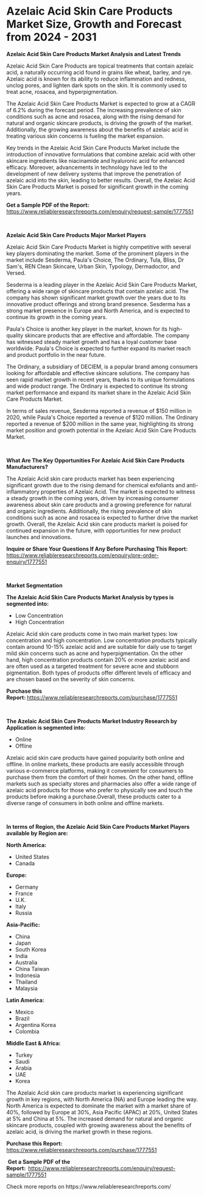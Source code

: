 <p><h1>Azelaic Acid Skin Care Products Market Size, Growth and Forecast from 2024 - 2031</h1></p><p><strong>Azelaic Acid Skin Care Products Market Analysis and Latest Trends</strong></p>
<p><p>Azelaic Acid Skin Care Products are topical treatments that contain azelaic acid, a naturally occurring acid found in grains like wheat, barley, and rye. Azelaic acid is known for its ability to reduce inflammation and redness, unclog pores, and lighten dark spots on the skin. It is commonly used to treat acne, rosacea, and hyperpigmentation.</p><p>The Azelaic Acid Skin Care Products Market is expected to grow at a CAGR of 6.2% during the forecast period. The increasing prevalence of skin conditions such as acne and rosacea, along with the rising demand for natural and organic skincare products, is driving the growth of the market. Additionally, the growing awareness about the benefits of azelaic acid in treating various skin concerns is fueling the market expansion.</p><p>Key trends in the Azelaic Acid Skin Care Products Market include the introduction of innovative formulations that combine azelaic acid with other skincare ingredients like niacinamide and hyaluronic acid for enhanced efficacy. Moreover, advancements in technology have led to the development of new delivery systems that improve the penetration of azelaic acid into the skin, leading to better results. Overall, the Azelaic Acid Skin Care Products Market is poised for significant growth in the coming years.</p></p>
<p><strong>Get a Sample PDF of the Report:&nbsp;</strong> <a href="https://www.reliableresearchreports.com/enquiry/request-sample/1777551">https://www.reliableresearchreports.com/enquiry/request-sample/1777551</a></p>
<p>&nbsp;</p>
<p><strong>Azelaic Acid Skin Care Products Major Market Players</strong></p>
<p><p>Azelaic Acid Skin Care Products Market is highly competitive with several key players dominating the market. Some of the prominent players in the market include Sesderma, Paula's Choice, The Ordinary, Tula, Bliss, Dr Sam's, REN Clean Skincare, Urban Skin, Typology, Dermadoctor, and Versed.</p><p>Sesderma is a leading player in the Azelaic Acid Skin Care Products Market, offering a wide range of skincare products that contain azelaic acid. The company has shown significant market growth over the years due to its innovative product offerings and strong brand presence. Sesderma has a strong market presence in Europe and North America, and is expected to continue its growth in the coming years.</p><p>Paula's Choice is another key player in the market, known for its high-quality skincare products that are effective and affordable. The company has witnessed steady market growth and has a loyal customer base worldwide. Paula's Choice is expected to further expand its market reach and product portfolio in the near future.</p><p>The Ordinary, a subsidiary of DECIEM, is a popular brand among consumers looking for affordable and effective skincare solutions. The company has seen rapid market growth in recent years, thanks to its unique formulations and wide product range. The Ordinary is expected to continue its strong market performance and expand its market share in the Azelaic Acid Skin Care Products Market.</p><p>In terms of sales revenue, Sesderma reported a revenue of $150 million in 2020, while Paula's Choice reported a revenue of $120 million. The Ordinary reported a revenue of $200 million in the same year, highlighting its strong market position and growth potential in the Azelaic Acid Skin Care Products Market.</p></p>
<p>&nbsp;</p>
<p><strong>What Are The Key Opportunities For Azelaic Acid Skin Care Products Manufacturers?</strong></p>
<p><p>The Azelaic Acid skin care products market has been experiencing significant growth due to the rising demand for chemical exfoliants and anti-inflammatory properties of Azelaic Acid. The market is expected to witness a steady growth in the coming years, driven by increasing consumer awareness about skin care products and a growing preference for natural and organic ingredients. Additionally, the rising prevalence of skin conditions such as acne and rosacea is expected to further drive the market growth. Overall, the Azelaic Acid skin care products market is poised for continued expansion in the future, with opportunities for new product launches and innovations.</p></p>
<p><strong>Inquire or Share Your Questions If Any Before Purchasing This Report:</strong> <a href="https://www.reliableresearchreports.com/enquiry/pre-order-enquiry/1777551">https://www.reliableresearchreports.com/enquiry/pre-order-enquiry/1777551</a></p>
<p>&nbsp;</p>
<p><strong>Market Segmentation</strong></p>
<p><strong>The Azelaic Acid Skin Care Products Market Analysis by types is segmented into:</strong></p>
<p><ul><li>Low Concentration</li><li>High Concentration</li></ul></p>
<p><p>Azelaic Acid skin care products come in two main market types: low concentration and high concentration. Low concentration products typically contain around 10-15% azelaic acid and are suitable for daily use to target mild skin concerns such as acne and hyperpigmentation. On the other hand, high concentration products contain 20% or more azelaic acid and are often used as a targeted treatment for severe acne and stubborn pigmentation. Both types of products offer different levels of efficacy and are chosen based on the severity of skin concerns.</p></p>
<p><strong>Purchase this Report:&nbsp;</strong><a href="https://www.reliableresearchreports.com/purchase/1777551">https://www.reliableresearchreports.com/purchase/1777551</a></p>
<p>&nbsp;</p>
<p><strong>The Azelaic Acid Skin Care Products Market Industry Research by Application is segmented into:</strong></p>
<p><ul><li>Online</li><li>Offline</li></ul></p>
<p><p>Azelaic acid skin care products have gained popularity both online and offline. In online markets, these products are easily accessible through various e-commerce platforms, making it convenient for consumers to purchase them from the comfort of their homes. On the other hand, offline markets such as specialty stores and pharmacies also offer a wide range of azelaic acid products for those who prefer to physically see and touch the products before making a purchase.Overall, these products cater to a diverse range of consumers in both online and offline markets.</p></p>
<p>&nbsp;</p>
<p><strong>In terms of Region, the Azelaic Acid Skin Care Products Market Players available by Region are:</strong></p>
<p>
    <p> <strong> North America: </strong>
        <ul>
            <li>United States</li>
            <li>Canada</li>
        </ul>
        </p> 
    <p> <strong> Europe: </strong>
        <ul>
            <li>Germany</li>
            <li>France</li>
            <li>U.K.</li>
            <li>Italy</li>
            <li>Russia</li>
        </ul>
        </p> 
    <p> <strong> Asia-Pacific: </strong>
        <ul>
            <li>China</li>
            <li>Japan</li>
            <li>South Korea</li>
            <li>India</li>
            <li>Australia</li>
            <li>China Taiwan</li>
            <li>Indonesia</li>
            <li>Thailand</li>
            <li>Malaysia</li>
        </ul>
        </p> 
    <p> <strong> Latin America: </strong>
        <ul>
            <li>Mexico</li>
            <li>Brazil</li>
            <li>Argentina Korea</li>
            <li>Colombia</li>
        </ul>
        </p> 
    <p> <strong> Middle East & Africa: </strong>
        <ul>
            <li>Turkey</li>
            <li>Saudi</li>
            <li>Arabia</li>
            <li>UAE</li>
            <li>Korea</li>
        </ul>
    </p>
    </p>
<p><p>The Azelaic Acid skin care products market is experiencing significant growth in key regions, with North America (NA) and Europe leading the way. North America is expected to dominate the market with a market share of 40%, followed by Europe at 30%, Asia Pacific (APAC) at 20%, United States at 5% and China at 5%. The increased demand for natural and organic skincare products, coupled with growing awareness about the benefits of azelaic acid, is driving the market growth in these regions.</p></p>
<p><strong>Purchase this Report: </strong><a href="https://www.reliableresearchreports.com/purchase/1777551">https://www.reliableresearchreports.com/purchase/1777551</a></p>
<p>&nbsp;<strong>Get a Sample PDF of the Report:&nbsp;&nbsp;</strong><a href="https://www.reliableresearchreports.com/enquiry/request-sample/1777551">https://www.reliableresearchreports.com/enquiry/request-sample/1777551</a></p>
<p><strong></strong></p>
<p>Check more reports on https://www.reliableresearchreports.com/</p>